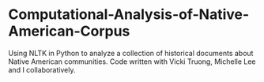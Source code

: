 # Computational-Analysis-of-Native-American-Corpus
Using NLTK in Python to analyze a collection of historical documents about Native American communities. Code written with Vicki Truong, Michelle Lee and I collaboratively. 
